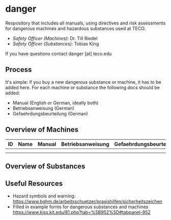 # danger
Respository that includes all manuals, using directives and risk assessments for dangerous machines and hazardous substances used at TECO.

- *Safety Officer (Machines):* Dr. Till Riedel
- *Safety Officer (Substances):* Tobias King

If you have questions contact danger [at] teco.edu

## Process
It's simple: if you buy a new dangerous substance or machine, it has to be added here. For each machine or substance the following docs should be added:
- Manual (English or German, ideally both)
- Betriebsanweisung (German)
- Gefaehrdungsbeurteilung (German)

## Overview of Machines
| ID            | Name                        | Manual        | Betriebsanweisung | Gefaehrdungsbeurteilung |
| ------------- | --------------------------- | ------------- | ----------------- | ----------------------- |              
|               |                             |               |                   |                         |
|               |                             |               |                   |                         | 

## Overview of Substances

## Useful Resources
- Hazard symbols and warning: https://www.bghm.de/arbeitsschuetzer/praxishilfen/sicherheitszeichen
- Filled in example forms for dangerous substances and machines https://www.kiss.kit.edu/81.php?tab=%5B952%5D#tabpanel-952
